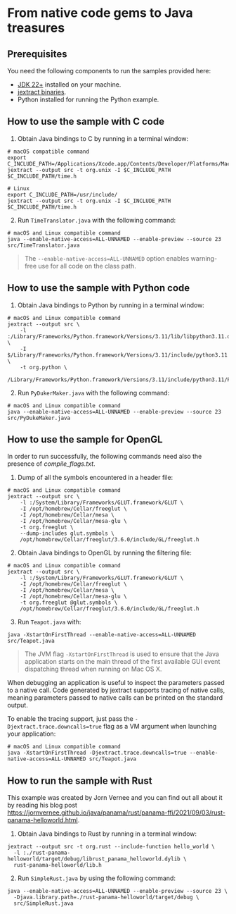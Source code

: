 # From native code gems to Java treasures

## Prerequisites

You need the following components to run the samples provided here:

* [JDK 22+](https://jdk.java.net/) installed on your machine.
* [jextract binaries](https://jdk.java.net/jextract/).
* Python installed for running the Python example.

## How to use the sample with C code

1. Obtain Java bindings to C by running in a terminal window:

```shell
# macOS compatible command
export C_INCLUDE_PATH=/Applications/Xcode.app/Contents/Developer/Platforms/MacOSX.platform/Developer/SDKs/MacOSX.sdk/usr/include
jextract --output src -t org.unix -I $C_INCLUDE_PATH $C_INCLUDE_PATH/time.h

# Linux
export C_INCLUDE_PATH=/usr/include/
jextract --output src -t org.unix -I $C_INCLUDE_PATH $C_INCLUDE_PATH/time.h
```

2. Run `TimeTranslator.java` with the following command:

```shell
# macOS and Linux compatible command
java --enable-native-access=ALL-UNNAMED --enable-preview --source 23 src/TimeTranslator.java
```
> The `--enable-native-access=ALL-UNNAMED` option enables warning-free use for all code on the class path.

## How to use the sample with Python code

1. Obtain Java bindings to Python by running in a terminal window:

```shell
# macOS and Linux compatible command
jextract --output src \
    -l :/Library/Frameworks/Python.framework/Versions/3.11/lib/libpython3.11.dylib \
    -I $/Library/Frameworks/Python.framework/Versions/3.11/include/python3.11 \
    -t org.python \
    /Library/Frameworks/Python.framework/Versions/3.11/include/python3.11/Python.h
```

2. Run `PyDukerMaker.java` with the following command:

```shell
# macOS and Linux compatible command
java --enable-native-access=ALL-UNNAMED --enable-preview --source 23 src/PyDukeMaker.java
```

## How to use the sample for OpenGL 

In order to run successfully, the  following commands need also the presence of _compile_flags.txt_.

1. Dump of all the symbols encountered in a header file:

```shell
# macOS and Linux compatible command
jextract --output src \
    -l :/System/Library/Frameworks/GLUT.framework/GLUT \
    -I /opt/homebrew/Cellar/freeglut \
    -I /opt/homebrew/Cellar/mesa \
    -I /opt/homebrew/Cellar/mesa-glu \
    -t org.freeglut \
    --dump-includes glut.symbols \
    /opt/homebrew/Cellar/freeglut/3.6.0/include/GL/freeglut.h
```

2. Obtain Java bindings to OpenGL by running the filtering file:

```shell
# macOS and Linux compatible command
jextract --output src \
    -l :/System/Library/Frameworks/GLUT.framework/GLUT \
    -I /opt/homebrew/Cellar/freeglut \
    -I /opt/homebrew/Cellar/mesa \
    -I /opt/homebrew/Cellar/mesa-glu \
    -t org.freeglut @glut.symbols \
    /opt/homebrew/Cellar/freeglut/3.6.0/include/GL/freeglut.h
```

3. Run `Teapot.java` with:

```shell
java -XstartOnFirstThread --enable-native-access=ALL-UNNAMED src/Teapot.java
```

> The JVM flag `-XstartOnFirstThread` is used to ensure that the Java application starts on the main thread of the first available GUI event dispatching thread when running on Mac OS X.

When debugging an application is useful to inspect the parameters passed to a native call. Code generated by jextract supports tracing of native calls, meaning parameters passed to native calls can be printed on the standard output.

To enable the tracing support, just pass the `-Djextract.trace.downcalls=true` flag as a VM argument when launching your application:

```shell
# macOS and Linux compatible command
java -XstartOnFirstThread -Djextract.trace.downcalls=true --enable-native-access=ALL-UNNAMED src/Teapot.java
```

## How to run the sample with Rust

This example was created by Jorn Vernee and you can find out all about it by reading his blog post https://jornvernee.github.io/java/panama/rust/panama-ffi/2021/09/03/rust-panama-helloworld.html.

1. Obtain Java bindings to Rust by running in a terminal window:

```shell
jextract --output src -t org.rust --include-function hello_world \
  -l :./rust-panama-helloworld/target/debug/librust_panama_helloworld.dylib \
  rust-panama-helloworld/lib.h 
```

2. Run `SimpleRust.java` by using the following command:

```shell
java --enable-native-access=ALL-UNNAMED --enable-preview --source 23 \
  -Djava.library.path=./rust-panama-helloworld/target/debug \
  src/SimpleRust.java
```